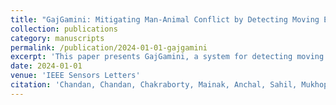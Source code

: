 ```yaml
---
title: "GajGamini: Mitigating Man-Animal Conflict by Detecting Moving Elephants Using Ground Vibration-Based Seismic Sensor"
collection: publications
category: manuscripts
permalink: /publication/2024-01-01-gajgamini
excerpt: 'This paper presents GajGamini, a system for detecting moving elephants using ground vibration-based seismic sensors to mitigate human-elephant conflicts.'
date: 2024-01-01
venue: 'IEEE Sensors Letters'
citation: 'Chandan, Chandan, Chakraborty, Mainak, Anchal, Sahil, Mukhopadhyay, Bodhibrata, & Kar, Subrat. (2024). &quot;GajGamini: Mitigating Man-Animal Conflict by Detecting Moving Elephants Using Ground Vibration-Based Seismic Sensor.&quot; <i>IEEE Sensors Letters</i>.'
---
```


